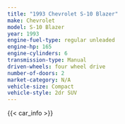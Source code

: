 ```yaml
---
title: "1993 Chevrolet S-10 Blazer"
make: Chevrolet
model: S-10 Blazer
year: 1993
engine-fuel-type: regular unleaded
engine-hp: 165
engine-cylinders: 6
transmission-type: Manual
driven-wheels: four wheel drive
number-of-doors: 2
market-category: N/A
vehicle-size: Compact
vehicle-style: 2dr SUV
---
```


{{< car_info >}}

